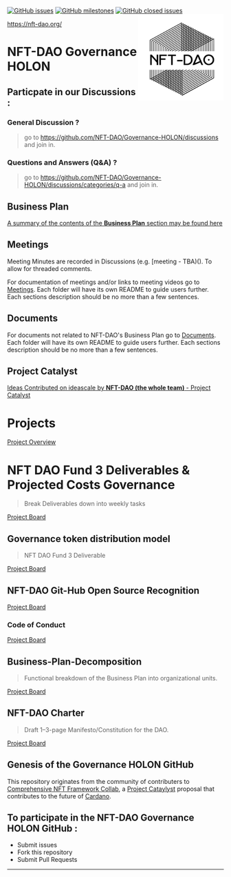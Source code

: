 [![GitHub issues](https://img.shields.io/github/issues/NFT-DAO/Governance-HOLON?style=flat-square)](https://github.com/NFT-DAO/Governance-HOLON/issues)
[![GitHub milestones](https://img.shields.io/github/milestones/open/NFT-DAO/Governance-HOLON?style=flat-square)](https://github.com/NFT-DAO/Governance-HOLON/milestones)
[![GitHub closed issues](https://img.shields.io/github/issues-closed-raw/NFT-DAO/Governance-HOLON?style=flat-square)](https://github.com/NFT-DAO/Governance-HOLON/issues?q=is%3Aissue+is%3Aclosed)
<img src="Business-Plan/14-Our-Appendix/Graphics/Transparent_Logo_Small_On_White.png" align="right" width="200">

https://nft-dao.org/

# NFT-DAO Governance HOLON

## Particpate in our Discussions :

### General Discussion ?
> go to https://github.com/NFT-DAO/Governance-HOLON/discussions and join in.
### Questions and Answers (Q&A) ?
> go to https://github.com/NFT-DAO/Governance-HOLON/discussions/categories/q-a and join in.

## Business Plan
[A summary of the contents of the **Business Plan** section may be found here](Business-Plan/Summary.md)

## Meetings

Meeting Minutes are recorded in Discussions (e.g. [meeting - TBA)(). To allow for threaded comments.

For documentation of meetings and/or links to meeting videos go to [Meetings](/Meetings). Each folder will have its own README to guide users further. Each sections description should be no more than a few sentences.

## Documents

For documents not related to NFT-DAO's Business Plan go to [Documents](/Documents/). Each folder will have its own README to guide users further. Each sections description should be no more than a few sentences.

## Project Catalyst

[Ideas Contributed on ideascale by **NFT-DAO (the whole team)** - Project Catalyst](https://cardano.ideascale.com/a/pmd/3071109-48088?)  

# Projects

[Project Overview](https://github.com/NFT-DAO/Governance-HOLON/projects) 


# NFT DAO Fund 3 Deliverables & Projected Costs Governance
> Break Deliverables down into weekly tasks

[Project Board](https://github.com/NFT-DAO/Governance-HOLON/projects/2)


## Governance token distribution model
> NFT DAO Fund 3 Deliverable

[Project Board](https://github.com/NFT-DAO/Governance-HOLON/projects/5)


## NFT-DAO Git-Hub Open Source Recognition
[Project Board](https://github.com/NFT-DAO/Governance-HOLON/projects/1)

### Code of Conduct
[Project Board](https://github.com/NFT-DAO/Governance-HOLON/projects/6)

## Business-Plan-Decomposition
> Functional breakdown of the Business Plan into organizational units.

[Project Board](https://github.com/NFT-DAO/Governance-HOLON/projects/3) 

## NFT-DAO Charter
> Draft 1–3-page Manifesto/Constitution for the DAO.

[Project Board](https://github.com/NFT-DAO/Governance-HOLON/projects/4)

## Genesis of the Governance HOLON GitHub

This repository originates from the community of contributers to [Comprehensive NFT Framework Collab](https://cardano.ideascale.com/a/dtd/Comprehensive-NFT-Framework-Collab/334521-48088), a [Project Cataylyst](https://cardano.ideascale.com/) proposal that contributes to the future of [Cardano](https://cardano.org/).

## To participate in the NFT-DAO Governance HOLON GitHub :

* Submit issues
* Fork this repository
* Submit Pull Requests



-----------------------------


